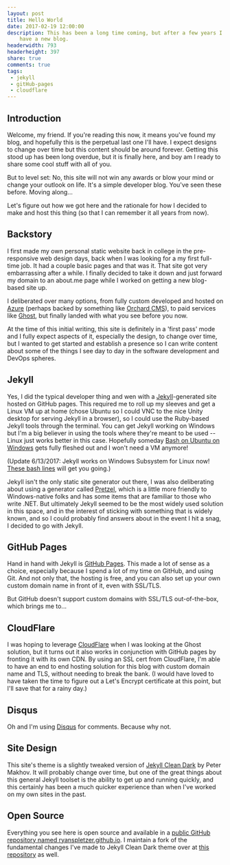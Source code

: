 ```yaml
---
layout: post
title: Hello World
date: 2017-02-19 12:00:00
description: This has been a long time coming, but after a few years I finally
    have a new blog.
headerwidth: 793
headerheight: 397
share: true
comments: true
tags:
 - jekyll
 - gitHub-pages
 - cloudflare
---
```


## Introduction

Welcome, my friend. If you're reading this now, it means you've found my blog,
and hopefully this is the perpetual last one I'll have. I expect designs to
change over time but this content should be around forever. Getting this stood
up has been long overdue, but it is finally here, and boy am I ready to share
some cool stuff with all of you.

But to level set: No, this site will not win any awards or blow your mind or
change your outlook on life. It's a simple developer blog. You've seen these
before. Moving along...

Let's figure out how we got here and the rationale for how I decided to make and
host this thing (so that I can remember it all years from now).

## Backstory

I first made my own personal static website back in college in the
pre-responsive web design days, back when I was looking for a my first full-time
job. It had a couple basic pages and that was it. That site got very
embarrassing after a while. I finally decided to take it down and just forward
my domain to an about.me page while I worked on getting a new blog-based site
up.

I deliberated over many options, from fully custom developed and hosted on
[Azure](https://azure.microsoft.com) (perhaps backed by something like
[Orchard CMS](http://www.orchardproject.net/)), to paid services like
[Ghost](https://ghost.org/), but finally landed with what you see before you
now.

At the time of this initial writing, this site is definitely in a 'first pass'
mode and I fully expect aspects of it, especially the design, to change over
time, but  I wanted to get started and establish a presence so I can write
content about some of the things I see day to day in the software development
and DevOps spheres.

## Jekyll

Yes, I did the typical developer thing and wen with a
[Jekyll](https://jekyllrb.com/)-generated site hosted on GitHub pages. This
required me to roll up my sleeves and get a Linux VM up at home (chose Ubuntu
so I could VNC to the nice Unity desktop for serving Jekyll in a browser), so I
could use the Ruby-based Jekyll tools through the terminal. You can get Jekyll
working on Windows but I'm a big believer in using the tools where they're meant
to be used -- Linux just works better in this case. Hopefully someday
[Bash on Ubuntu on Windows](https://msdn.microsoft.com/en-us/commandline/wsl/about)
gets fully fleshed out and I won't need a VM anymore!

(Update 6/13/2017: Jekyll works on Windows Subsystem for Linux now!
[These bash lines](https://github.com/ryanspletzer/Scripts/blob/master/Bash/WSL%20Ubuntu%2016.04>/JekyllSetup.sh) will
get you going.)

Jekyll isn't the only static site generator out there, I was also deliberating
about using a generator called [Pretzel](https://github.com/Code52/pretzel),
which is a little more friendly to Windows-native folks and has some items that
are familiar to those who write .NET. But ultimately Jekyll seemed to be the
most widely used solution in this space, and in the interest of sticking with
something that is widely known, and so I could probably find answers about in
the event I hit a snag, I decided to go with Jekyll.

## GitHub Pages

Hand in hand with Jekyll is [GitHub Pages](https://pages.github.com/). This made
a lot of sense as a choice, especially because I spend a lot of my time on
GitHub, and using Git. And not only that, the hosting is free, and you can also
set up your own custom domain name in front of it, even with SSL/TLS.

But GitHub doesn't support custom domains with SSL/TLS out-of-the-box, which
brings me to...

## CloudFlare

I was hoping to leverage [CloudFlare](https://www.cloudflare.com/) when I was
looking at the Ghost solution, but it turns out it also works in conjunction
with GitHub pages by fronting it with its own CDN. By using an SSL cert
from CloudFlare, I'm able to have an end to end hosting solution for this blog
with custom domain name and TLS, without needing to break the bank. (I would
have loved to have taken the time to figure out a Let's Encrypt certificate at
this point, but I'll save that for a rainy day.)

## Disqus

Oh and I'm using [Disqus](https://disqus.com) for comments. Because why not.

## Site Design

This site's theme is a slightly tweaked version of
[Jekyll Clean Dark](https://github.com/streetturtle/jekyll-clean-dark) by Peter Makhov. It will probably change over
time, but one of the great things about this general Jekyll toolset is the ability to get up and running
quickly, and this certainly has been a much quicker experience than when I've
worked on my own sites in the past.

## Open Source

Everything you see here is open source and available in a [public GitHub
repository named ryanspletzer.github.io](https://github.com/ryanspletzer/ryanspletzer.github.io). I maintain a fork of
the fundamental changes I've made to Jekyll Clean Dark
theme over at [this repository](https://github.com/ryanspletzer/jekyll-clean-dark) as well.

